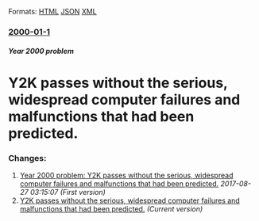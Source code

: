 
Formats: [HTML](/news/2000/01/1/y2k-passes-without-the-serious-widespread-computer-failures-and-malfunctions-that-had-been-predicted.html)  [JSON](/news/2000/01/1/y2k-passes-without-the-serious-widespread-computer-failures-and-malfunctions-that-had-been-predicted.json)  [XML](/news/2000/01/1/y2k-passes-without-the-serious-widespread-computer-failures-and-malfunctions-that-had-been-predicted.xml)  

### [2000-01-1](/news/2000/01/1/index.md)

##### Year 2000 problem
# Y2K passes without the serious, widespread computer failures and malfunctions that had been predicted.




### Changes:

1. [Year 2000 problem: Y2K passes without the serious, widespread computer failures and malfunctions that had been predicted.](/news/2000/01/1/year-2000-problem-y2k-passes-without-the-serious-widespread-computer-failures-and-malfunctions-that-had-been-predicted.md) _2017-08-27 03:15:07 (First version)_
1. [Y2K passes without the serious, widespread computer failures and malfunctions that had been predicted.](/news/2000/01/1/y2k-passes-without-the-serious-widespread-computer-failures-and-malfunctions-that-had-been-predicted.md) _(Current version)_
